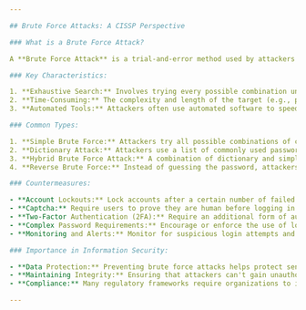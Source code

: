 ```yaml
---

## Brute Force Attacks: A CISSP Perspective

### What is a Brute Force Attack?

A **Brute Force Attack** is a trial-and-error method used by attackers to gain unauthorized access to resources by guessing credentials, encryption keys, or other security measures. The attacker systematically attempts all possible combinations until the correct one is found.

### Key Characteristics:

1. **Exhaustive Search:** Involves trying every possible combination until a match is found.
2. **Time-Consuming:** The complexity and length of the target (e.g., password) determine the time required for a successful attack.
3. **Automated Tools:** Attackers often use automated software to speed up the guessing process.

### Common Types:

1. **Simple Brute Force:** Attackers try all possible combinations of characters.
2. **Dictionary Attack:** Attackers use a list of commonly used passwords or phrases.
3. **Hybrid Brute Force Attack:** A combination of dictionary and simple brute force, where common passwords are modified slightly (e.g., adding numbers or special characters).
4. **Reverse Brute Force:** Instead of guessing the password, attackers guess the username with a known password.

### Countermeasures:

- **Account Lockouts:** Lock accounts after a certain number of failed login attempts.
- **Captcha:** Require users to prove they are human before logging in.
- **Two-Factor Authentication (2FA):** Require an additional form of authentication beyond just a password.
- **Complex Password Requirements:** Encourage or enforce the use of long, complex passwords.
- **Monitoring and Alerts:** Monitor for suspicious login attempts and alert administrators.

### Importance in Information Security:

- **Data Protection:** Preventing brute force attacks helps protect sensitive data from unauthorized access.
- **Maintaining Integrity:** Ensuring that attackers can't gain unauthorized access helps maintain the integrity of systems and data.
- **Compliance:** Many regulatory frameworks require organizations to implement measures against brute force attacks.

---
```


